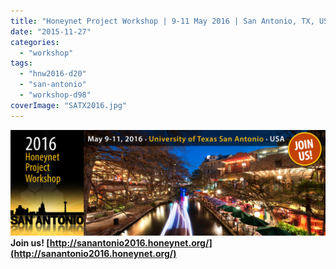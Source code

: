 ```yaml
---
title: "Honeynet Project Workshop | 9-11 May 2016 | San Antonio, TX, USA"
date: "2015-11-27"
categories: 
  - "workshop"
tags: 
  - "hnw2016-d20"
  - "san-antonio"
  - "workshop-d98"
coverImage: "SATX2016.jpg"
---
```


[![San Antonio 2016](images/SATX2016.jpg "San Antonio 2016")](http://sanantonio2016.honeynet.org/)  
**Join us! [http://sanantonio2016.honeynet.org/](http://sanantonio2016.honeynet.org/)**
